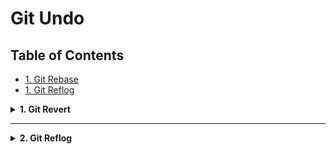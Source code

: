 # Git Undo

## Table of Contents

- [1. Git Rebase](#1-git-rebase) 
- [1. Git Reflog](#2-git-reflog) 


<details>
<summary><strong>1. Git Revert</strong></summary>

## Why do we need Git Revert?  

Sometimes you make a commit and later realize:  
- You added the wrong code.  
- You broke something.  
- You need to roll it back, but without deleting history.  

👉 In these cases, `git revert` is the safest way to undo because it **creates a new commit that cancels out the changes** of the bad commit.  
It does **not erase history**, so it works perfectly in shared repositories (GitHub, GitLab, Bitbucket).  

*Analogy:* Imagine you wrote something wrong in ink on a whiteboard. Instead of erasing the entire board (losing history), you add a **new note** that says “Ignore the previous line.” Everyone still sees the history, but also sees the correction.  

---

## How does Git Revert work?  

- Finds the commit you want to undo.  
- Creates a **new commit** that reverses that commit’s changes.  
- Keeps commit history intact.  

---

## Basic Commands  

| Command | Meaning |
|---------|---------|
| `git revert HEAD` | Revert the latest commit |
| `git revert <commit_id>` | Revert a specific commit |
| `git revert HEAD~2` | Revert a commit two steps back |
| `git revert --no-edit` | Skip opening commit message editor |
| `git log --oneline` | Show commit history to find commits |

---

## Step 1: Find the Commit  

Use `git log --oneline` to see recent commits:  

```bash
git log --oneline
52418f7 (HEAD -> master) Just a regular update, definitely no accidents here...
9a9add8 (origin/master) Added .gitignore
81912ba Corrected spelling error
3fdaa5b Merge pull request #1 from update-readme
...
````

Copy the **commit ID** you want to undo.

---

## Step 2: Run Git Revert

Revert the latest commit:

```bash
git revert HEAD --no-edit
```

**Output example:**

```output
[master e56ba1f] Revert "Just a regular update, definitely no accidents here..."
 Date: Thu Apr 22 10:50:13 2021 +0200
 1 file changed, 0 insertions(+), 0 deletions(-)
 create mode 100644 img_hello_git.jpg
```

This created a **new commit** that reversed the bad one.

---

## Step 3: Review Changes

Check commit history again:

```bash
git log --oneline
```

Example result:

```output
e56ba1f (HEAD -> master) Revert "Just a regular update, definitely no accidents here..."
52418f7 Just a regular update, definitely no accidents here...
9a9add8 (origin/master) Added .gitignore
...
```

Notice:

* The **bad commit** is still there (history preserved).
* But now there’s a new commit that cancels it out.

---

## Tips & Best Practices

* ✅ Use **`git revert`** instead of `git reset` in **shared repos** to keep history clean.
* ✅ Use `git log --oneline` to quickly find commit IDs.
* ✅ Use `--no-edit` if you don’t want to edit the default revert message.

---

## Troubleshooting

* **Problem:** `error: could not revert...`

  * Run:

    ```bash
    git revert --abort
    ```

    (Abort the revert process.)

* **Problem:** `error: could not apply...`

  * Run:

    ```bash
    git revert --continue
    ```

    (Continue after resolving conflicts.)

---

## When to use Git Revert?

* When you want to **undo a commit** but keep project history intact.
* Safe for **collaborative projects** on GitHub, GitLab, Bitbucket.
* Best choice when you don’t want to **rewrite history**.

</details>

---

<details>
<summary><strong>2. Git Reflog</strong></summary>

---

### Table of Contents (for this section)

1. [What is Git Reflog?](#what-is-git-reflog)
2. [Why Do We Need Git Reflog?](#why-do-we-need-git-reflog)
3. [Basic Usage](#basic-usage)
4. [Recovering Lost Commits](#recovering-lost-commits)
5. [Restoring Deleted Branches](#restoring-deleted-branches)
6. [Cleaning and Expiration](#cleaning-and-expiration)
7. [Best Practices](#best-practices)
8. [Warnings](#warnings)

---

<details>
<summary><strong>1. What is Git Reflog?</strong></summary>

* `git reflog` = **Reference Log**.
* It records every change made to the **tip of branches (HEAD)**.
* Unlike `git log`, it also shows commits that are not reachable from any branch or tag.
* Think of it as a **“time machine”** for Git: you can go back to almost any point in your local history.

Example commands that update the reflog:

* `commit`, `merge`, `rebase`, `reset`, `checkout`, `pull`, `clone`

</details>

---

<details>
<summary><strong>2. Why Do We Need Git Reflog?</strong></summary>

Use reflog when:

* You ran `git reset --hard` and lost commits.
* You accidentally deleted a branch and want it back.
* You rewrote history (`git rebase`, `git commit --amend`) and need the old state.
* You want to see **every move HEAD made** in the repo, not just commits.

</details>

---

<details>
<summary><strong>3. Basic Usage</strong></summary>

Run:

```bash
git reflog
```

Example output:

```output
e56ba1f HEAD@{0}: reset: moving to HEAD~1
52418f7 HEAD@{1}: commit: Just a regular update
9a9add8 HEAD@{2}: commit: Added .gitignore
836e5bf HEAD@{3}: checkout: moving from main to feature
```

Explanation:

* `HEAD@{0}` = current HEAD
* `HEAD@{1}`, `HEAD@{2}` = previous states
* Each entry has **commit hash + action + message**

</details>

---

<details>
<summary><strong>4. Recovering Lost Commits</strong></summary>

Find the lost commit hash in reflog:

```bash
git reflog
```

Then restore:

```bash
git checkout <commit-hash>
```

Or move HEAD back:

```bash
git reset --hard <commit-hash>
```

Example:

```bash
git reset --hard HEAD@{2}
```

→ Restores repo to the state of HEAD two moves ago.

</details>

---

<details>
<summary><strong>5. Restoring Deleted Branches</strong></summary>

If you delete a branch accidentally:

```bash
git reflog
```

Find last commit of that branch, then recreate:

```bash
git branch branch-name <commit-hash>
```

Example:

```bash
git branch feature-xyz e56ba1f
```

</details>

---

<details>
<summary><strong>6. Cleaning and Expiration</strong></summary>

* Reflog entries are **local only**.
* Default expiration:

  * 90 days for entries
  * 30 days for unreachable commits

Force cleanup:

```bash
git reflog expire --expire=30.days refs/heads/main
git gc --prune=now
```

</details>

---

<details>
<summary><strong>7. Best Practices</strong></summary>

* Always check reflog before panicking about “lost commits.”
* Combine `git reflog` with `git log` to trace both visible and hidden commits.
* Good habit: when doing risky operations (`rebase`, `reset --hard`), know you can recover with reflog.
* Reflog is **per repo, per machine** → it does not sync with remote.

</details>

---

<details>
<summary><strong>8. Warnings</strong></summary>

⚠️ Reflog is **local**: if you delete a branch and push, reflog will not help on the remote.
⚠️ Expired or garbage-collected commits may not be recoverable.
⚠️ Do not rely on reflog as a permanent backup → always push important branches.

</details>

---

<details>
<summary><strong> 4. Git Amend</strong></summary>

---

### Table of Contents (for this section)

1. [What is Git Amend?](#what-is-git-amend)
2. [When to Use Git Amend](#when-to-use-git-amend)
3. [Fix Last Commit Message](#fix-last-commit-message)
4. [Add Files to Last Commit](#add-files-to-last-commit)
5. [Remove Files from Last Commit](#remove-files-from-last-commit)
6. [Reviewing Changes](#reviewing-changes)
7. [Best Practices](#best-practices)
8. [Warnings](#warnings)

---

<details>
<summary><strong>1. What is Git Amend?</strong></summary>

* `git commit --amend` modifies the **most recent commit**.
* You can:

  * Change the commit message
  * Add new files you forgot
  * Remove unwanted files
* It **replaces the last commit** with a new one.

</details>

---

<details>
<summary><strong>2. When to Use Git Amend</strong></summary>

✅ Use amend when:

* Fixing typos in commit message
* Adding forgotten changes/files
* Removing wrong files from last commit

⚠️ Don’t use it to change commits that are already **pushed to remote** (shared history).

</details>

---

<details>
<summary><strong>3. Fix Last Commit Message</strong></summary>

Update only the message:

```bash
git commit --amend -m "Corrected commit message"
```

Example:

```bash
git commit --amend -m "Added lines to README.md"
```

</details>

---

<details>
<summary><strong>4. Add Files to Last Commit</strong></summary>

Forgot to include a file?

```bash
git add forgotten.txt
git commit --amend
```

* Opens editor to confirm/reuse commit message.
* File gets added to the same last commit.

</details>

---

<details>
<summary><strong>5. Remove Files from Last Commit</strong></summary>

To remove a file from previous commit:

```bash
git reset HEAD^ -- unwanted.txt
git commit --amend
```

Example output after amend:

```output
1 file changed, 3 insertions(+), 1 deletion(-)
```

</details>

---

<details>
<summary><strong>6. Reviewing Changes</strong></summary>

Check updated commit log:

```bash
git log --oneline
```

Before amend:

```output
07c5bc5 (HEAD -> master) Adding plines to reddme
```

After amend:

```output
eaa69ce (HEAD -> master) Added lines to README.md
```

* The commit ID changes because it’s a **new commit**.

</details>

---

<details>
<summary><strong>7. Best Practices</strong></summary>

* Use `--amend` for **small, local fixes**.
* Safe when commits are **not yet pushed**.
* Always verify with `git log` after amending.

</details>

---

<details>
<summary><strong>8. Warnings</strong></summary>

⚠️ `git commit --amend` rewrites history.
⚠️ Avoid amending commits that are already pushed to shared remote repos.
⚠️ If others pulled the old commit, amending can cause conflicts.

</details>

---

Perfect 👍 thanks for sharing your raw notes again.
I’ll polish your **Git Rebase** section into the same smooth, story-like style we used for **Git Revert** — with analogy, step-by-step flow, commands, tips, and troubleshooting.

Here’s the improved version:

````markdown
# 🐧 Git Undo – Part 2: Git Rebase  

---

## Why do we need Git Rebase?  

As you work on a project, your commit history can become messy:  
- Many small commits clutter the log.  
- Your feature branch drifts behind `main`.  
- Merge commits pile up, making history harder to read.  

👉 `git rebase` helps by **moving your commits onto a new base** and giving you a **clean, linear history**.  

*Analogy:* Imagine you’re writing notes in class. Instead of leaving random scribbles and arrows everywhere, you rewrite them neatly in order so they’re easier to follow.  

---

## What does Git Rebase do?  

- **Moves commits**: Takes your changes and replays them on top of another branch.  
- **Combines commits**: Lets you squash multiple commits into one.  
- **Cleans history**: Avoids unnecessary merge commits.  
- **Edits history**: Lets you reorder, edit, or reword commits.  

---

## When to Use Git Rebase  

- Keep a **clean, linear project history**.  
- Update your feature branch with the **latest main branch** changes.  
- Combine multiple small commits into one meaningful commit.  
- Reorder or reword commits before sharing.  

⚠️ **Important Rule:** Never rebase commits that have already been pushed to a shared repository.  

---

## Basic Rebase  

To move your feature branch on top of the latest `main`:  

```bash
git checkout feature-branch
git rebase main
````

This takes all commits from `feature-branch` and replays them **after** the latest commits on `main`.

---

## Interactive Rebase

Interactive mode (`-i`) lets you **edit, squash, reorder, or reword commits**.

Start an interactive rebase:

```bash
git rebase -i HEAD~3
```

This opens an editor showing your last 3 commits.

Options you can choose:

* `pick` → keep commit as is
* `squash` → combine commits together
* `edit` → pause and edit a commit
* `reword` → change commit message only

**Steps:**

1. Mark commits with the action you want.
2. Save and close the editor.
3. Git replays commits and pauses if needed.
4. Review and continue.

---

## Continue, Abort, or Skip

During a rebase, you may need to:

* **Continue after fixing conflicts:**

  ```bash
  git add fixed_file.txt
  git rebase --continue
  ```

* **Abort the rebase and go back:**

  ```bash
  git rebase --abort
  ```

* **Skip a commit if it can’t be fixed:**

  ```bash
  git rebase --skip
  ```

---

## Review Changes

After finishing the rebase:

```bash
git log --oneline
```

Check that commits look clean and are in the correct order.

---

## Tips & Best Practices

* ✅ Use `git rebase -i` to **squash, edit, reorder, or reword** commits.
* ✅ Use `git rebase --continue` after fixing conflicts.
* ✅ Use `git rebase --abort` to cancel a rebase.
* ✅ Use `git rebase --skip` if a commit cannot be applied.
* ⚠️ **Don’t rebase commits that are already pushed** to a shared repo.

---

## Troubleshooting

* **Conflict during rebase** → Fix the conflict → `git add file` → `git rebase --continue`.
* **Too messy?** → `git rebase --abort` to reset branch to its previous state.
* **Unfixable commit?** → `git rebase --skip` to ignore it.

---

## When to use Git Rebase?

* Before pushing your branch → to clean up local history.
* To replay your feature branch on top of the latest `main`.
* To squash multiple “work in progress” commits into one neat commit.

---

```